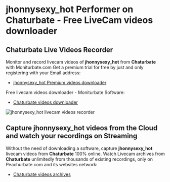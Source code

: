 # jhonnysexy_hot Performer on Chaturbate - Free LiveCam videos downloader

## Chaturbate Live Videos Recorder

Monitor and record livecam videos of **jhonnysexy_hot** from **Chaturbate** with Moniturbate.com
Get a premium trial for free by just and only registering with your Email address:
* [jhonnysexy_hot Premium videos downloader](https://moniturbate.com/request-demo-licence-key.html)

Free livecam videos downloader - Moniturbate Software:
* [Chaturbate videos downloader](https://moniturbate.com/moniturbate-download-software.html)

![jhonnysexy_hot livecam videos recorder](https://peachurnet.com/templates/moniturbate-software.png)


## Capture jhonnysexy_hot videos from the Cloud and watch your recordings on Streaming

Without the need of downloading a software, capture **jhonnysexy_hot** livecam videos from **Chaturbate** 100% online.
Watch Livecam archives from **Chaturbate** unlimitedly from thousands of existing recordings, only on Peachurbate.com and its websites network:
* [Chaturbate videos archives](https://peachurnet.com/)